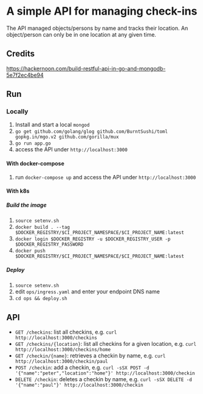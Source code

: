 # A simple API for managing check-ins

The API managed objects/persons by name and tracks their location. An object/person can only be in one location at any given time.

## Credits

https://hackernoon.com/build-restful-api-in-go-and-mongodb-5e7f2ec4be94

## Run

### Locally
1. Install and start a local `mongod`
1. `go get github.com/golang/glog github.com/BurntSushi/toml gopkg.in/mgo.v2 github.com/gorilla/mux`
1. `go run app.go`
1. access the API under `http://localhost:3000`

#### With docker-compose
1. run `docker-compose up` and access the API under `http://localhost:3000`

#### With k8s

##### Build the image
1. `source setenv.sh`
1. `docker build . --tag $DOCKER_REGISTRY/$CI_PROJECT_NAMESPACE/$CI_PROJECT_NAME:latest`
1. `docker login $DOCKER_REGISTRY -u $DOCKER_REGISTRY_USER -p $DOCKER_REGISTRY_PASSWORD`
1. `docker push $DOCKER_REGISTRY/$CI_PROJECT_NAMESPACE/$CI_PROJECT_NAME:latest`

##### Deploy
1. `source setenv.sh`
1. edit `ops/ingress.yaml` and enter your endpoint DNS name
1. `cd ops && deploy.sh`

## API

- `GET /checkins`: list all checkins, e.g. `curl http://localhost:3000/checkins`
- `GET /checkins/{location}`: list all checkins for a given location, e.g. `curl http://localhost:3000/checkins/home`
- `GET /checkin/{name}`: retrieves a checkin by name, e.g. `curl http://localhost:3000/checkin/paul`
- `POST /checkin`: add a checkin, e.g. `curl -sSX POST -d '{"name":"peter","location":"home"}' http://localhost:3000/checkin`
- `DELETE /checkin`: deletes a checkin by name, e.g. `curl -sSX DELETE -d '{"name":"paul"}' http://localhost:3000/checkin`

